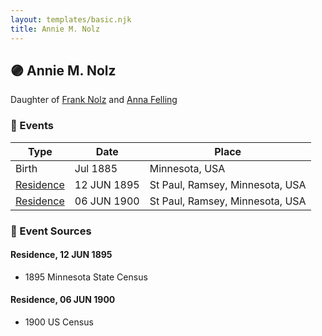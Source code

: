 ```yaml
---
layout: templates/basic.njk
title: Annie M. Nolz
---
```

## 🟣 Annie M. Nolz

Daughter of [Frank Nolz](/people/6/61628928) and [Anna Felling](/people/1/1735561)

### 📆 Events

Type | Date | Place
------ | ------ | ------
Birth | Jul 1885 | Minnesota, USA
[Residence](#event-c551560c-9e6a-4519-b772-b8f48ca1b004) | 12 JUN 1895 | St Paul, Ramsey, Minnesota, USA
[Residence](#event-82d24a41-4fc8-4673-88ed-844fae016f81) | 06 JUN 1900 | St Paul, Ramsey, Minnesota, USA

### 📰 Event Sources

#### <a id="event-c551560c-9e6a-4519-b772-b8f48ca1b004"></a> Residence, 12 JUN 1895
* 1895 Minnesota State Census

#### <a id="event-82d24a41-4fc8-4673-88ed-844fae016f81"></a> Residence, 06 JUN 1900
* 1900 US Census
